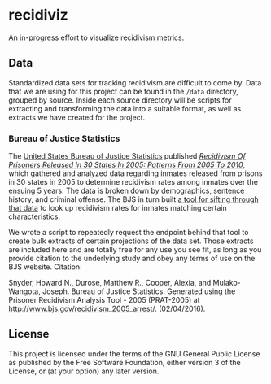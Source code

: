 # recidiviz
An in-progress effort to visualize recidivism metrics.

## Data
Standardized data sets for tracking recidivism are difficult to come by. Data that we are using for this project can be found in the `/data` directory, grouped by source. Inside each source directory will be scripts for extracting and transforming the data into a suitable format, as well as extracts we have created for the project.

### Bureau of Justice Statistics
The [United States Bureau of Justice Statistics](https://bjs.gov/) published [_Recidivism Of Prisoners Released In 30 States In 2005: Patterns From 2005 To 2010_](https://www.bjs.gov/index.cfm?ty=pbdetail&iid=4986), which gathered and analyzed data regarding inmates released from prisons in 30 states in 2005 to determine recidivism rates among inmates over the ensuing 5 years. The data is broken down by demographics, sentence history, and criminal offense. The BJS in turn built [a tool for sifting through that data](https://www.bjs.gov/recidivism_2005_arrest/#) to look up recidivism rates for inmates matching certain characteristics.

We wrote a script to repeatedly request the endpoint behind that tool to create bulk extracts of certain projections of the data set. Those extracts are included here and are totally free for any use you see fit, as long as you provide citation to the underlying study and obey any terms of use on the BJS website. Citation:

Snyder, Howard N., Durose, Matthew R., Cooper, Alexia, and Mulako-Wangota, Joseph. Bureau of Justice Statistics. Generated using the Prisoner Recidivism Analysis Tool - 2005 (PRAT-2005) at http://www.bjs.gov/recidivism_2005_arrest/. (02/04/2016).

## License
This project is licensed under the terms of the GNU General Public License as published by the Free Software Foundation, either version 3 of the License, or (at your option) any later version.
